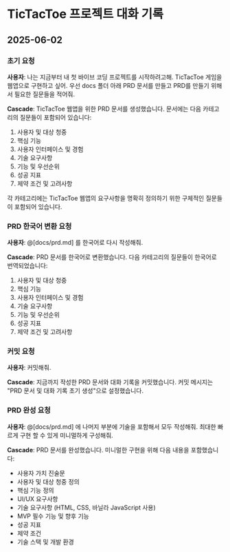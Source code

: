 # TicTacToe 프로젝트 대화 기록

## 2025-06-02

### 초기 요청
**사용자**: 
나는 지금부터 내 첫 바이브 코딩 프로젝트를 시작하려고해.
TicTacToe 게임을 웹앱으로 구현하고 싶어.
우선 docs 폴더 아래 PRD 문서를 만들고 PRD를 만들기 위해서 필요한 질문들을 적어줘.

**Cascade**:
TicTacToe 웹앱을 위한 PRD 문서를 생성했습니다. 문서에는 다음 카테고리의 질문들이 포함되어 있습니다:
1. 사용자 및 대상 청중
2. 핵심 기능
3. 사용자 인터페이스 및 경험
4. 기술 요구사항
5. 기능 및 우선순위
6. 성공 지표
7. 제약 조건 및 고려사항

각 카테고리에는 TicTacToe 웹앱의 요구사항을 명확히 정의하기 위한 구체적인 질문들이 포함되어 있습니다.

### PRD 한국어 변환 요청
**사용자**:
@[docs/prd.md] 를 한국어로 다시 작성해줘.

**Cascade**:
PRD 문서를 한국어로 변환했습니다. 다음 카테고리의 질문들이 한국어로 번역되었습니다:
1. 사용자 및 대상 청중
2. 핵심 기능
3. 사용자 인터페이스 및 경험
4. 기술 요구사항
5. 기능 및 우선순위
6. 성공 지표
7. 제약 조건 및 고려사항

### 커밋 요청
**사용자**:
커밋해줘.

**Cascade**:
지금까지 작성한 PRD 문서와 대화 기록을 커밋했습니다. 커밋 메시지는 "PRD 문서 및 대화 기록 초기 생성"으로 설정했습니다.

### PRD 완성 요청
**사용자**:
@[docs/prd.md] 에 나머지 부분에 기술을 포함해서 모두 작성해줘. 최대한 빠르게 구현 할 수 있게 미니멀하게 구성해줘.

**Cascade**:
PRD 문서를 완성했습니다. 미니멀한 구현을 위해 다음 내용을 포함했습니다:
- 사용자 가치 진술문
- 사용자 및 대상 청중 정의
- 핵심 기능 정의
- UI/UX 요구사항
- 기술 요구사항 (HTML, CSS, 바닐라 JavaScript 사용)
- MVP 필수 기능 및 향후 기능
- 성공 지표
- 제약 조건
- 기술 스택 및 개발 환경
